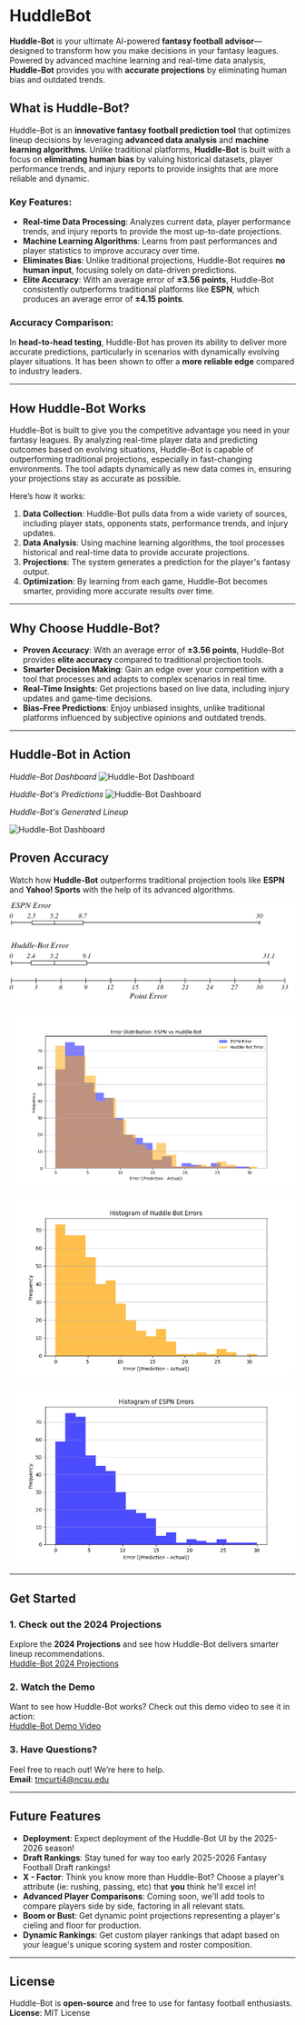 # HuddleBot

**Huddle-Bot** is your ultimate AI-powered **fantasy football advisor**—designed to transform how you make decisions in your fantasy leagues. Powered by advanced machine learning and real-time data analysis, **Huddle-Bot** provides you with **accurate projections** by eliminating human bias and outdated trends.

## What is Huddle-Bot?

Huddle-Bot is an **innovative fantasy football prediction tool** that optimizes lineup decisions by leveraging **advanced data analysis** and **machine learning algorithms**. Unlike traditional platforms, **Huddle-Bot** is built with a focus on **eliminating human bias** by valuing historical datasets, player performance trends, and injury reports to provide insights that are more reliable and dynamic.

### Key Features:

- **Real-time Data Processing**: Analyzes current data, player performance trends, and injury reports to provide the most up-to-date projections.
- **Machine Learning Algorithms**: Learns from past performances and player statistics to improve accuracy over time.
- **Eliminates Bias**: Unlike traditional projections, Huddle-Bot requires **no human input**, focusing solely on data-driven predictions.
- **Elite Accuracy**: With an average error of **±3.56 points**, Huddle-Bot consistently outperforms traditional platforms like **ESPN**, which produces an average error of **±4.15 points**.

### Accuracy Comparison:
In **head-to-head testing**, Huddle-Bot has proven its ability to deliver more accurate predictions, particularly in scenarios with dynamically evolving player situations. It has been shown to offer a **more reliable edge** compared to industry leaders.

---

## How Huddle-Bot Works

Huddle-Bot is built to give you the competitive advantage you need in your fantasy leagues. By analyzing real-time player data and predicting outcomes based on evolving situations, Huddle-Bot is capable of outperforming traditional projections, especially in fast-changing environments. The tool adapts dynamically as new data comes in, ensuring your projections stay as accurate as possible.

Here’s how it works:

1. **Data Collection**: Huddle-Bot pulls data from a wide variety of sources, including player stats, opponents stats, performance trends, and injury updates.
2. **Data Analysis**: Using machine learning algorithms, the tool processes historical and real-time data to provide accurate projections.
3. **Projections**: The system generates a prediction for the player's fantasy output.
4. **Optimization**: By learning from each game, Huddle-Bot becomes smarter, providing more accurate results over time.

---

## Why Choose Huddle-Bot?

- **Proven Accuracy**: With an average error of **±3.56 points**, Huddle-Bot provides **elite accuracy** compared to traditional projection tools.
- **Smarter Decision Making**: Gain an edge over your competition with a tool that processes and adapts to complex scenarios in real time.
- **Real-Time Insights**: Get projections based on live data, including injury updates and game-time decisions.
- **Bias-Free Predictions**: Enjoy unbiased insights, unlike traditional platforms influenced by subjective opinions and outdated trends.

---

## Huddle-Bot in Action

*Huddle-Bot Dashboard*
![Huddle-Bot Dashboard](assests/images/HuddleBotDashboard.png)

*Huddle-Bot's Predictions*
![Huddle-Bot Dashboard](assests/images/Example1.png)

*Huddle-Bot's Generated Lineup*

![Huddle-Bot Dashboard](assests/images/Example2.png)

## Proven Accuracy

Watch how **Huddle-Bot** outperforms traditional projection tools like **ESPN** and **Yahoo! Sports** with the help of its advanced algorithms.

![IQR](assets/images/IQR.png)

![ESPN HB Comparison](assets/images/ESPNvsHB.png)

![Huddle-Bot](assets/images/HBStats.png)

![ESPN](assets/images/ESPNStats.png)

---

## Get Started

### 1. **Check out the 2024 Projections**  
Explore the **2024 Projections** and see how Huddle-Bot delivers smarter lineup recommendations.  
[Huddle-Bot 2024 Projections](https://tinyurl.com/HuddleBot)

### 2. **Watch the Demo**  
Want to see how Huddle-Bot works? Check out this demo video to see it in action:  
[Huddle-Bot Demo Video](https://youtu.be/Vu_peqmluMI)

### 3. **Have Questions?**  
Feel free to reach out! We’re here to help.  
**Email**: [tmcurti4@ncsu.edu](mailto:tmcurti4@ncsu.edu)

---

## Future Features

- **Deployment**: Expect deployment of the Huddle-Bot UI by the 2025-2026 season!
- **Draft Rankings**: Stay tuned for way too early 2025-2026 Fantasy Football Draft rankings!
- **X - Factor**: Think you know more than Huddle-Bot? Choose a player's attribute (ie: rushing, passing, etc) that **you** think he'll excel in!
- **Advanced Player Comparisons**: Coming soon, we'll add tools to compare players side by side, factoring in all relevant stats.
- **Boom or Bust**: Get dynamic point projections representing a player's cieling and floor for production.
- **Dynamic Rankings**: Get custom player rankings that adapt based on your league's unique scoring system and roster composition.

---

## License

Huddle-Bot is **open-source** and free to use for fantasy football enthusiasts.  
**License**: MIT License
